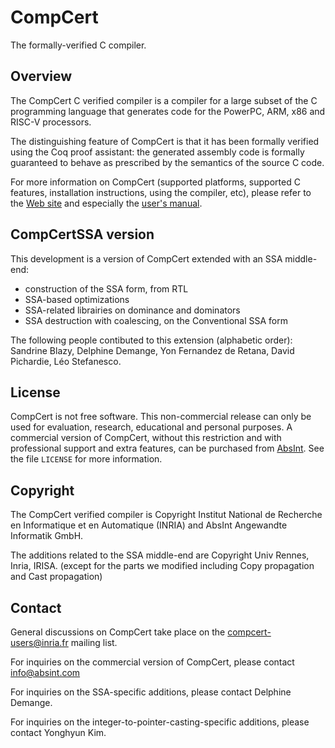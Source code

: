 # CompCert
The formally-verified C compiler.

## Overview
The CompCert C verified compiler is a compiler for a large subset of the
C programming language that generates code for the PowerPC, ARM, x86 and
RISC-V processors.

The distinguishing feature of CompCert is that it has been formally
verified using the Coq proof assistant: the generated assembly code is
formally guaranteed to behave as prescribed by the semantics of the
source C code.

For more information on CompCert (supported platforms, supported C
features, installation instructions, using the compiler, etc), please
refer to the [Web site](https://compcert.org/) and especially
the [user's manual](https://compcert.org/man/).

## CompCertSSA version

This development is a version of CompCert extended with an SSA
middle-end:

- construction of the SSA form, from RTL
- SSA-based optimizations
- SSA-related librairies on dominance and dominators
- SSA destruction with coalescing, on the Conventional SSA form

The following people contibuted to this extension (alphabetic order):
Sandrine Blazy, Delphine Demange, Yon Fernandez de Retana, David
Pichardie, Léo Stefanesco.

## License
CompCert is not free software.  This non-commercial release can only
be used for evaluation, research, educational and personal purposes.
A commercial version of CompCert, without this restriction and with
professional support and extra features, can be purchased from
[AbsInt](https://www.absint.com).  See the file `LICENSE` for more
information.

## Copyright
The CompCert verified compiler is Copyright Institut National de
Recherche en Informatique et en Automatique (INRIA) and 
AbsInt Angewandte Informatik GmbH.

The additions related to the SSA middle-end are Copyright Univ Rennes,
Inria, IRISA. (except for the parts we modified including Copy propagation and Cast propagation)

## Contact
General discussions on CompCert take place on the
[compcert-users@inria.fr](https://sympa.inria.fr/sympa/info/compcert-users)
mailing list.

For inquiries on the commercial version of CompCert, please contact
info@absint.com

For inquiries on the SSA-specific additions, please contact Delphine
Demange.

For inquiries on the integer-to-pointer-casting-specific additions, please contact Yonghyun Kim.

